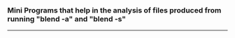 ### Mini Programs that help in the analysis of files produced from running "blend -a" and "blend -s"
---------------------------------------------------------------------------------------------------

